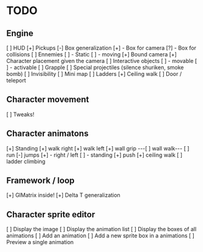 # TODO

## Engine
 [ ] HUD
 [+] Pickups 
 [-] Box generalization
 [+]  - Box for camera
 [?]  - Box for collisions
 [ ] Ennemies
 [ ]  - Static
 [ ]  - moving
 [+] Bound camera
 [+] Character placement given the camera
 [ ] Interactive objects
 [ ]  - movable
 [ ]  - activable
 [ ] Grapple
 [ ] Special projectiles (silence shuriken, smoke bomb)
 [ ] Invisibility
 [ ] Mini map
 [ ] Ladders
 [+] Ceiling walk
 [ ] Door / teleport

## Character movement 
 [ ] Tweaks!

## Character animatons
 [+] Standing
 [+] walk right 
 [+] walk left
 [+] wall grip
---[ ] wall walk---
 [ ] run 
 [-] jumps
 [+]  - right / left
 [ ]  - standing
 [+] push
 [+] ceiling walk
 [ ] ladder climbing

## Framework / loop
 [+] GlMatrix inside!
 [+] Delta T generalization

## Character sprite editor
 [ ] Display the image
 [ ] Display the animation list
 [ ] Display the boxes of all animations
 [ ] Add an animation
 [ ] Add a new sprite box in a animations
 [ ] Preview a single animation

